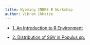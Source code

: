 ```yaml
---
title: Wyoming INBRE R Workshop 
author: Vikram Chhatre
---
```


- [1. An Introduction to R Environment](day1/caspeR1.html)

- [2. Distribution of SGV in Populus sp.](day2/sgv.html)


